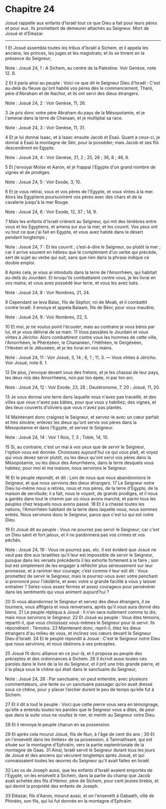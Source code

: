# Chapitre 24

Josué rappelle aux enfants d’Israël tout ce que Dieu a fait pour leurs pères et pour eux.
Ils promettent de demeurer attachés au Seigneur.
Mort de Josué et d’Eléazar.

***

1 Et Josué assembla toutes les tribus d'Israël à Sichem, et il appela les anciens, les princes, les juges et les magistrats; et ils se tinrent en la présence du Seigneur;

<span class="bible-note">Note : </span> Josué 24, 1 : A Sichem, au centre de la Palestine. Voir Genèse, note 12. 6.

2 Et il parla ainsi au peuple : Voici ce que dit le Seigneur Dieu d'Israël : C'est au-delà du fleuve qu'ont habité vos pères dès le commencement, Tharé, père d'Abraham et de Nachor, et ils ont servi des dieux étrangers.

<span class="bible-note">Note : </span> Josué 24, 2 : Voir Genèse, 11, 26.


3 Je pris donc votre père Abraham du pays de la Mésopotamie, et je l'amenai dans la terre de Chanaan, et je multipliai sa race.

<span class="bible-note">Note : </span> Josué 24, 3 : Voir Genèse, 11, 31.

4 Et je lui donnai Isaac, et à Isaac ensuite Jacob et Esaü. Quant à ceux-ci, je donnai à Esaü la montagne de Séir, pour la posséder; mais Jacob et ses fils descendirent en Egypte.

<span class="bible-note">Note : </span> Josué 24, 4 : Voir Genèse, 21, 2 ; 25, 26 ; 36, 8 ; 46, 6.

5 Et j'envoyai Moïse et Aaron, et je frappai l'Egypte d'un grand nombre de signes et de prodiges.

<span class="bible-note">Note : </span> Josué 24, 5 : Voir Exode, 3, 10.

6 Et je vous retirai, vous et vos pères de l'Egypte, et vous vîntes à la mer. Alors les Egyptiens poursuivirent vos pères avec des chars et de la cavalerie jusqu'à la mer Rouge.

<span class="bible-note">Note : </span> Josué 24, 6 : Voir Exode, 12, 37 ; 14, 9.

7 Mais les enfants d'Israël crièrent au Seigneur, qui mit des ténèbres entre vous et les Egyptiens, et amena sur eux la mer, et les couvrit. Vos yeux ont vu tout ce que j'ai fait en Egypte, et vous avez habité dans le désert pendant longtemps ;

<span class="bible-note">Note : </span> Josué 24, 7 : Et les couvrit ; c’est-à-dire le Seigneur, ou plutôt la mer ; car il arrive souvent en hébreu que le complément d’un verbe qui précède, sert de sujet au verbe qui suit, sans que rien dans la phrase indique ce double emploi.

8 Après cela, je vous ai introduits dans la terre de l'Amorrhéen, qui habitait au-delà du Jourdain. Et lorsqu'ils combattaient contre vous, je les livrai en vos mains; et vous avez possédé leur terre, et vous les avez tués.

<span class="bible-note">Note : </span> Josué 24, 8 : Voir Nombres, 21, 24.

9 Cependant se leva Balac, fils de Séphor, roi de Moab, et il combattit contre Israël. Il envoya et appela Balaam, fils de Béor, pour vous maudire;

<span class="bible-note">Note : </span> Josué 24, 9 : Voir Nombres, 22, 5.

10 Et moi, je ne voulus point l'écouter; mais au contraire je vous bénis par lui, et je vous délivrai de sa main. 11 Vous passâtes le Jourdain et vous vîntes à Jéricho. Alors combattirent contre vous les hommes de cette ville, l'Amorrhéen, le Phérézéen, le Chananéen, l'Héthéen, le Gergéséen, l'Hévéen et le Jébuséen, et je les livrai en vos mains.

<span class="bible-note">Note : </span> Josué 24, 11 : Voir Josué, 3, 14 ; 6, 1 ; 11, 3. ― Vous vîntes à Jéricho. Voir Josué, note 6. 1.

12 De plus, j'envoyai devant vous des frelons, et je les chassai de leur pays, les deux rois des Amorrhéens, non par ton épée, ni par ton arc.

<span class="bible-note">Note : </span> Josué 24, 12 : Voir Exode, 23, 28 ; Deutéronome, 7, 20 ; Josué, 11, 20.

13 Je vous donnai une terre dans laquelle vous n'avez pas travaillé, et des villes que vous n'avez pas bâties, pour que vous y habitiez; des vignes, et des lieux couverts d'oliviers que vous n'avez pas plantés.


14 Maintenant donc craignez le Seigneur, et servez-le avec un cœur parfait et très sincère; enlevez les dieux qu'ont servis vos pères dans la Mésopotamie et dans l'Egypte, et servez le Seigneur.

<span class="bible-note">Note : </span> Josué 24, 14 : Voir 1 Rois, 7, 3 ; Tobie, 14, 10.

15 Si, au contraire, c'est un mal à vos yeux que de servir le Seigneur, l'option vous est donnée. Choisissez aujourd'hui ce qui vous plaît, et voyez qui vous devez servir plutôt, ou les dieux qu'ont servi vos pères dans la Mésopotamie, ou les dieux des Amorrhéens, dans la terre desquels vous habitez; pour moi et ma maison, nous servirons le Seigneur.


16 Et le peuple répondit, et dit : Loin de nous que nous abandonnions le Seigneur, et que nous servions des dieux étrangers. 17 Le Seigneur notre Dieu lui-même nous a retirés, nous et nos pères, de la terre d'Egypte, de la maison de servitude; il a fait, nous le voyant, de grands prodiges, et il nous a gardés dans tout le chemin par où nous avons marché, et parmi tous les peuples chez lesquels nous avons passé. 18 Et il a chassé toutes les nations, l'Amorrhéen habitant de la terre dans laquelle nous, nous sommes entrés. Nous servirons donc le Seigneur, parce que c'est lui qui est notre Dieu.


19 Et Josué dit au peuple : Vous ne pourrez pas servir le Seigneur; car c'est un Dieu saint et fort jaloux, et il ne pardonnera pas vos crimes et vos péchés.

<span class="bible-note">Note : </span> Josué 24, 19 : Vous ne pourrez pas, etc. Il est évident que Josué ne veut pas dire aux Israélites qu’il leur est impossible de servir le Seigneur, puisque dans les versets précédents il les exhorte fortement à le faire ; son but est simplement de les engager à réfléchir plus sérieusement sur leur promesse, et à ranimer leur courage; c’est comme il leur eût dit : Vous promettez de servir le Seigneur, mais le pourrez-vous avec votre penchant si prononcé pour l’idolâtrie, et avec votre si grande facilité à vous y laisser entraîner ? Serez-vous assez fermes et assez courageux pour persévérer dans les sentiments qui vous animent aujourd’hui ?

20 Si vous abandonnez le Seigneur et servez des dieux étrangers, il se tournera, vous affligera et vous renversera, après qu'il vous aura donné des biens. 21 Le peuple répliqua à Josué : Il n'en sera nullement comme tu dis; mais nous servirons le Seigneur. 22 Et Josué au peuple : Vous êtes témoins, repartit-il, que vous choisissez vous-mêmes le Seigneur pour le servir. Ils répondirent : Témoins. 23 Maintenant donc, reprit-il, ôtez les dieux étrangers d'au milieu de vous, et inclinez vos cœurs devant le Seigneur Dieu d'Israël. 24 Et le peuple répondit à Josué : C'est le Seigneur notre Dieu que nous servirons, et nous obéirons à ses préceptes.


25 Josué fit donc alliance en ce jour-là, et il proposa au peuple des préceptes et des ordonnances à Sichem. 26 Il écrivit aussi toutes ces paroles dans le livre de la loi du Seigneur, et il prit une très grande pierre, et il la plaça sous le chêne qui était dans le sanctuaire du Seigneur,

<span class="bible-note">Note : </span> Josué 24, 26 : Par sanctuaire, on peut entendre, avec plusieurs commentateurs, une tente ou un sanctuaire passager qu’on avait dressé sous ce chêne, pour y placer l’archer durent le peu de temps qu’elle fut à Sichem.

27 Et il dit à tout le peuple : Voici que cette pierre vous sera en témoignage, qu'elle a entendu toutes les paroles que le Seigneur vous a dites, de peur que dans la suite vous ne vouliez le nier, et mentir au Seigneur votre Dieu.


28 Et il renvoya le peuple chacun en sa possession.


29 Et après cela mourut Josué, fils de Nun, à l'âge de cent dix ans ; 30 Et on l'ensevelit dans les limites• de sa possession, à Tamnathsaré, qui est située sur la montagne d'Ephraïm, vers la partie septentrionale de la montagne de Gaas. 31 Ainsi, Israël servit le Seigneur durant tous les jours de Josué et des anciens qui vécurent longtemps après Josué, et qui connaissaient toutes les œuvres du Seigneur qu'il avait faites en Israël.


32 Les os de Joseph aussi, que les enfants d'Israël avaient emportés de l'Egypte, on les ensevelit à Sichem, dans la partie du champ que Jacob avait achetée des fils d'Hémor, père de Sichem, pour cent jeunes brebis, et qui devint la propriété des enfants de Joseph.


33 Eléazar, fils d'Aaron, mourut aussi, et on l'ensevelit à Gabaath, ville de Phinéès, son fils, qui lui fut donnée en la montagne d'Ephraïm

